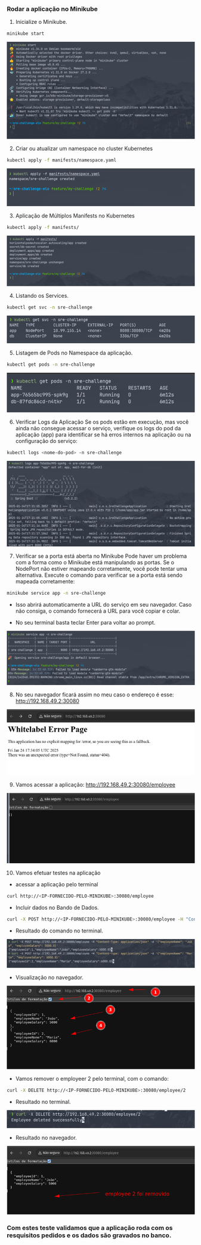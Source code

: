 ### Rodar a aplicação no Minikube

1. Inicialize o Minikube.

```bash
minikube start
```

<p align="center">
  <img src="../docs/images/img01.png" alt="Img01" />
</p>

2. Criar ou atualizar um namespace no cluster Kubernetes

```bash
kubectl apply -f manifests/namespace.yaml
```

<p align="center">
  <img src="../docs/images/img02.png" alt="Img02" />
</p>

3. Aplicação de Múltiplos Manifests no Kubernetes

```bash
kubectl apply -f manifests/
```

<p align="center">
  <img src="../docs/images/img03.png" alt="Img03" />
</p>

4. Listando os Services.

```bash
kubectl get svc -n sre-challenge
```

<p align="center">
  <img src="../docs/images/img04.png" alt="Img04" />
</p>

5. Listagem de Pods no Namespace da aplicação.

```bash
kubectl get pods -n sre-challenge
```

<p align="center">
  <img src="../docs/images/img05.png" alt="Img05" />
</p>

6. Verificar Logs da Aplicação
   Se os pods estão em execução, mas você ainda não consegue acessar o serviço, verifique os logs do pod da aplicação (app) para identificar se há erros internos na aplicação ou na configuração do serviço:

```bash
kubectl logs <nome-do-pod> -n sre-challenge
```

<p align="center">
  <img src="../docs/images/img06.png" alt="Img06" />
</p>

7. Verificar se a porta está aberta no Minikube
   Pode haver um problema com a forma como o Minikube está manipulando as portas. Se o NodePort não estiver mapeando corretamente, você pode tentar uma alternativa. Execute o comando para verificar se a porta está sendo mapeada corretamente:

```bash
minikube service app -n sre-challenge
```

- Isso abrirá automaticamente a URL do serviço em seu navegador. Caso não consiga, o comando fornecerá a URL para você copiar e colar.

- No seu terminal basta teclar Enter para voltar ao prompt.

<p align="center">
  <img src="../docs/images/img07.png" alt="Img07" />
</p>

8. No seu navegador ficará assim no meu caso o endereço é esse: http://192.168.49.2:30080

<p align="center">
  <img src="../docs/images/img08.png" alt="Img08" />
</p>

9. Vamos acessar a aplicação: http://192.168.49.2:30080/employee

<p align="center">
  <img src="../docs/images/img09.png" alt="Img09" />
</p>

10. Vamos efetuar testes na aplicação

- acessar a aplicação pelo terminal

```bash
curl http://<IP-FORNECIDO-PELO-MINIKUBE>:30080/employee
```

- Incluir dados no Bando de Dados.

```bash
curl -X POST http://<IP-FORNECIDO-PELO-MINIKUBE>:30080/employee -H "Content-Type: application/json" -d '{"employeeName": "João", "employeeSalary": 5000.0}'
```

- Resultado do comando no terminal.

<p align="center">
  <img src="../docs/images/img10.png" alt="Img10" />
</p>

- Visualização no navegador.

<p align="center">
  <img src="../docs/images/img11.png" alt="Img11" />
</p>

- Vamos remover o employeer 2 pelo terminal, com o comando:

```bash
curl -X DELETE http://<IP-FORNECIDO-PELO-MINIKUBE>:30080/employee/2
```

- Resultado no terminal.

<p align="center">
  <img src="../docs/images/img12.png" alt="Img12" />
</p>

- Resultado no navegador.

<p align="center">
  <img src="../docs/images/img13.png" alt="Img13" />
</p>

### Com estes teste validamos que a aplicação roda com os resquisitos pedidos e os dados são gravados no banco.

